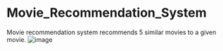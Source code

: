 # Movie_Recommendation_System
Movie recommendation system recommends 5 similar movies to a given movie.
![image](https://user-images.githubusercontent.com/105923165/232393722-10836c27-4eed-45ee-b8f5-27bc0fe593c0.png)
